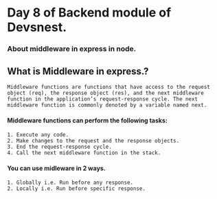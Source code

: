 # Day 8 of Backend module of Devsnest.

### About middleware in express in node.

## What is Middleware in express.?
    Middleware functions are functions that have access to the request object (req), the response object (res), and the next middleware function in the application’s request-response cycle. The next middleware function is commonly denoted by a variable named next.

#### Middleware functions can perform the following tasks:

    1. Execute any code.
    2. Make changes to the request and the response objects.
    3. End the request-response cycle.
    4. Call the next middleware function in the stack.

#### You can use midleware in 2 ways.
    1. Globally i.e. Run before any response.
    2. Locally i.e. Run before specific response.
